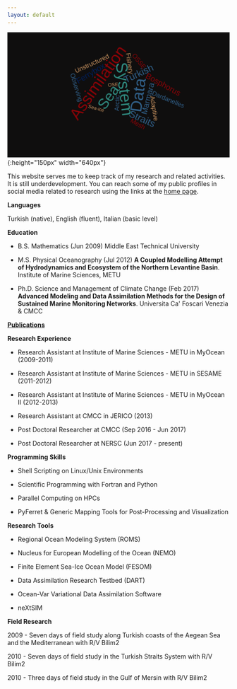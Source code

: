 ```yaml
---
layout: default
---
```

![](../pics/wordcloud.png){:height="150px" width="640px"}

This website serves me to keep track of my research and related activities. It
is still underdevelopment. You can reach some of my public profiles in social
media related to research using the links at the [home page](/index).

**Languages**

Turkish (native), English (fluent), Italian (basic level)

**Education**

- B.S. Mathematics (Jun 2009) Middle East Technical University

- M.S. Physical Oceanography (Jul 2012) **A Coupled Modelling Attempt of Hydrodynamics and Ecosystem of the Northern Levantine Basin**. Institute of Marine Sciences, METU

- Ph.D. Science and Management of Climate Change (Feb 2017) **Advanced Modeling and Data Assimilation Methods for the Design of Sustained Marine Monitoring Networks**. Universita Ca' Foscari Venezia & CMCC

**[Publications](/about/publication)**

**Research Experience**

- Research Assistant at Institute of Marine Sciences - METU in MyOcean (2009-2011)

- Research Assistant at Institute of Marine Sciences - METU in SESAME (2011-2012)

- Research Assistant at Institute of Marine Sciences - METU in MyOcean II (2012-2013)

- Research Assistant at CMCC in JERICO (2013)

- Post Doctoral Researcher at CMCC (Sep 2016 - Jun 2017)

- Post Doctoral Researcher at NERSC (Jun 2017 - present)

**Programming Skills**

- Shell Scripting on Linux/Unix Environments

- Scientific Programming with Fortran and Python

- Parallel Computing on HPCs

- PyFerret & Generic Mapping Tools for Post-Processing and Visualization

**Research Tools**

- Regional Ocean Modeling System (ROMS)

- Nucleus for European Modelling of the Ocean (NEMO)

- Finite Element Sea-Ice Ocean Model (FESOM)

- Data Assimilation Research Testbed (DART)

- Ocean-Var Variational Data Assimilation Software

- neXtSIM 

**Field Research**

2009 - Seven days of field study along Turkish coasts of the Aegean Sea and the Mediterranean with R/V Bilim2

2010 - Seven days of field study in the Turkish Straits System with R/V Bilim2

2010 - Three days of field study in the Gulf of Mersin with R/V Bilim2

